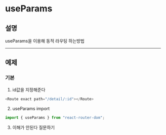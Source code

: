 # useParams

## 설명

useParams을 이용해 동적 라우팅 하는방법

---

## 예제

### 기본

1. id값을 지정해준다

```javascript
<Route exact path="/detail/:id"></Route>
```

2. useParams import

```javascript
import { useParams } from "react-router-dom";
```

3. 이해가 안된다 질문하기
